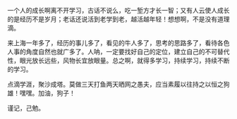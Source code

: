 一个人的成长啊离不开学习，古话不说么，吃一堑方才长一智；又有人云使人成长的是经历不是岁月；老话还说活到老学到老，越活越年轻！想想啊，不是没有道理滴。

来上海一年多了，经历的事儿多了，看见的牛人多了，思考的思路多了，看待各色人事的角度自然也就广多了。人呐，一定要找好自己的定位，建立自己的不可替代性，眼光放长远些，风物长宜放眼量。总之啊，就得多学习，持续学习，持续不断的学习。

点滴学涯，聚沙成塔。莫做三天打鱼两天晒网之愚夫，应当素履以往持之以恒之狗雄！嘿嘿。加油，狗子！

谨记，己勉。
